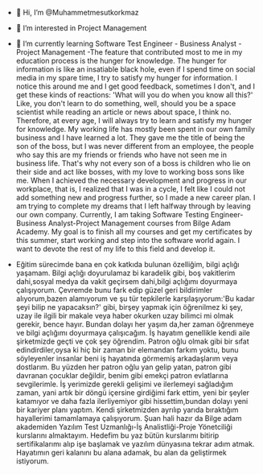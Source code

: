 - 👋 Hi, I’m @Muhammetmesutkorkmaz
- 👀 I’m interested in Project Management 
- 🌱 I’m currently learning Software Test Engineer - Business Analyst - Project Management 
-The feature that contributed most to me in my education process is the hunger for knowledge. The hunger for information is like an insatiable black hole, even if I spend time on social media in my spare time, I try to satisfy my hunger for information. I notice this around me and I get good feedback, sometimes I don't, and I get these kinds of reactions: 'What will you do when you know all this?' Like, you don't learn to do something, well, should you be a space scientist while reading an article or news about space, I think no. Therefore, at every age, I will always try to learn and satisfy my hunger for knowledge. My working life has mostly been spent in our own family business and I have learned a lot. They gave me the title of being the son of the boss, but I was never different from an employee, the people who say this are my friends or friends who have not seen me in business life. That's why not every son of a boss is children who lie on their side and act like bosses, with my love to working boss sons like me. When I achieved the necessary development and progress in our workplace, that is, I realized that I was in a cycle, I felt like I could not add something new and progress further, so I made a new career plan. I am trying to complete my dreams that I left halfway through by leaving our own company. Currently, I am taking Software Testing Engineer-Business Analyst-Project Management courses from Bilge Adam Academy. My goal is to finish all my courses and get my certificates by this summer, start working and step into the software world again. I want to devote the rest of my life to this field and develop it.

- Eğitim sürecimde bana en çok katkıda bulunan özelliğim, bilgi açlığı yaşamam. Bilgi açlığı doyurulamaz bi karadelik gibi, boş vakitlerim dahi,sosyal medya da vakit geçirsem dahi,bilgi açlığımı doyurmaya çalışıyorum. Çevremde bunu fark edip güzel geri bildirimler alıyorum,bazen alamıyorum ve şu tür tepkilerle karşılaşıyorum:'Bu kadar şeyi bilip ne yapacaksın?' gibi, birşey yapmak için öğrenilmez ki şey, uzay ile ilgili bir makale veya haber okurken uzay bilimci mi olmak gerekir, bence hayır. Bundan dolayı her yaşım da,her zaman öğrenmeye ve bilgi açlığımı doyurmaya çalışıcağım. İş hayatım genellikle kendi aile şirketmizde geçti ve çok şey öğrendim. Patron oğlu olmak gibi bir sıfat edindirdiler,oysa ki hiç bir zaman bir elemandan farkım yoktu, bunu söyleyenler insanlar beni iş hayatında görmemiş arkadaşlarım veya dostlarım. Bu yüzden her patron oğlu yan gelip yatan, patron gibi davranan çocuklar değildir, benim gibi emekçi patron evlatlarına sevgilerimle.
İş yerimizde gerekli gelişimi ve ilerlemeyi sağladığım zaman, yani artık bir döngü içersine girdiğimi fark ettim, yeni bir şeyler katamıyor ve daha fazla ilerliyemiyor gibi hissettim,bundan dolayı yeni bir kariyer planı yaptım. Kendi şirketmizden ayrılıp yarıda bıraktığım hayallerimi tamamlamaya çalışıyorum. Şuan hali hazır da Bilge adam akademiden Yazılım Test Uzmanlığı-İş Analistliği-Proje Yönetciliği kurslarını almaktayım. Hedefim bu yaz bütün kurslarımı bitirip sertifikalarımı alıp işe başlamak ve yazılım dünyasına tekrar adım atmak. Hayatımın geri kalanını bu alana adamak, bu alan da geliştirmek istiyorum.

